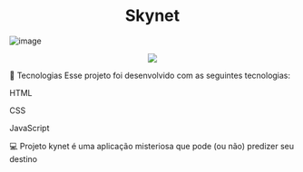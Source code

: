 <h1 align="center">Skynet</h1>

 ![image](https://user-images.githubusercontent.com/99630566/175863916-0b7af9ec-6fed-418c-95b6-5e3026a946ce.png)


<p align="center">
<img src="http://img.shields.io/static/v1?label=STATUS&message=Projeto%20Finalizado&color=GREEN&style=for-the-badge"/>
</p>

🚀 Tecnologias
Esse projeto foi desenvolvido com as seguintes tecnologias:

HTML

CSS

JavaScript

💻 Projeto
kynet é uma aplicação misteriosa que pode (ou não) predizer seu destino 

